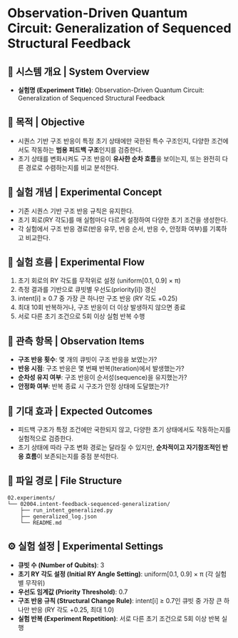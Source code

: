 # Observation-Driven Quantum Circuit: Generalization of Sequenced Structural Feedback

## 📘 시스템 개요 | System Overview
- **실험명 (Experiment Title)**: Observation-Driven Quantum Circuit: Generalization of Sequenced Structural Feedback

## 🎯 목적 | Objective
- 시퀀스 기반 구조 반응이 특정 초기 상태에만 국한된 특수 구조인지, 다양한 조건에서도 작동하는 **범용 피드백 구조**인지를 검증한다.
- 초기 상태를 변화시켜도 구조 반응이 **유사한 순차 흐름**을 보이는지, 또는 완전히 다른 경로로 수렴하는지를 비교 분석한다.

## 🧠 실험 개념 | Experimental Concept
- 기존 시퀀스 기반 구조 반응 규칙은 유지한다.
- 초기 회로(RY 각도)를 매 실험마다 다르게 설정하여 다양한 초기 조건을 생성한다.
- 각 실험에서 구조 반응 경로(반응 유무, 반응 순서, 반응 수, 안정화 여부)를 기록하고 비교한다.

## 🔄 실험 흐름 | Experimental Flow
1. 초기 회로의 RY 각도를 무작위로 설정 (uniform[0.1, 0.9] × π)
2. 측정 결과를 기반으로 큐빗별 우선도(priority[i]) 갱신
3. intent[i] ≥ 0.7 중 가장 큰 하나만 구조 반응 (RY 각도 +0.25)
4. 최대 10회 반복하거나, 구조 반응이 더 이상 발생하지 않으면 종료
5. 서로 다른 초기 조건으로 5회 이상 실험 반복 수행

## 👀 관측 항목 | Observation Items
- **구조 반응 횟수**: 몇 개의 큐빗이 구조 반응을 보였는가?
- **반응 시점**: 구조 반응은 몇 번째 반복(Iteration)에서 발생했는가?
- **순차성 유지 여부**: 구조 반응이 순서성(sequence)을 유지했는가?
- **안정화 여부**: 반복 종료 시 구조가 안정 상태에 도달했는가?

## 🌟 기대 효과 | Expected Outcomes
- 피드백 구조가 특정 조건에만 국한되지 않고, 다양한 초기 상태에서도 작동하는지를 실험적으로 검증한다.
- 초기 상태에 따라 구조 변화 경로는 달라질 수 있지만, **순차적이고 자기참조적인 반응 흐름**이 보존되는지를 중점 분석한다.

## 📂 파일 경로 | File Structure
```
02.experiments/
└── 02004.intent-feedback-sequenced-generalization/
    ├── run_intent_generalized.py
    ├── generalized_log.json
    └── README.md
```

## ⚙️ 실험 설정 | Experimental Settings
- **큐빗 수 (Number of Qubits)**: 3
- **초기 RY 각도 설정 (Initial RY Angle Setting)**: uniform[0.1, 0.9] × π (각 실험별 무작위)
- **우선도 임계값 (Priority Threshold)**: 0.7
- **구조 반응 규칙 (Structural Change Rule)**: intent[i] ≥ 0.7인 큐빗 중 가장 큰 하나만 반응 (RY 각도 +0.25, 최대 1.0)
- **실험 반복 (Experiment Repetition)**: 서로 다른 초기 조건으로 5회 이상 반복 실행
